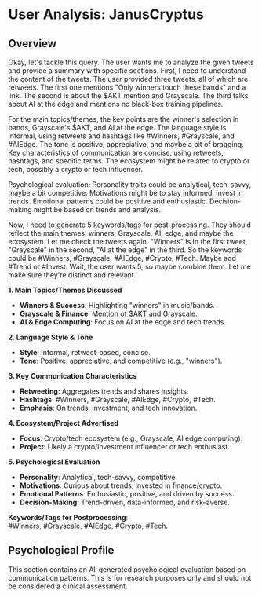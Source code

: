# User Analysis: JanusCryptus

## Overview

<think>
Okay, let's tackle this query. The user wants me to analyze the given tweets and provide a summary with specific sections. First, I need to understand the content of the tweets. The user provided three tweets, all of which are retweets. The first one mentions "Only winners touch these bands" and a link. The second is about the $AKT mention and Grayscale. The third talks about AI at the edge and mentions no black-box training pipelines.

For the main topics/themes, the key points are the winner's selection in bands, Grayscale's $AKT, and AI at the edge. The language style is informal, using retweets and hashtags like #Winners, #Grayscale, and #AIEdge. The tone is positive, appreciative, and maybe a bit of bragging. Key characteristics of communication are concise, using retweets, hashtags, and specific terms. The ecosystem might be related to crypto or tech, possibly a crypto or tech influencer. 

Psychological evaluation: Personality traits could be analytical, tech-savvy, maybe a bit competitive. Motivations might be to stay informed, invest in trends. Emotional patterns could be positive and enthusiastic. Decision-making might be based on trends and analysis.

Now, I need to generate 5 keywords/tags for post-processing. They should reflect the main themes: winners, Grayscale, AI, edge, and maybe the ecosystem. Let me check the tweets again. "Winners" is in the first tweet, "Grayscale" in the second, "AI at the edge" in the third. So the keywords could be #Winners, #Grayscale, #AIEdge, #Crypto, #Tech. Maybe add #Trend or #Invest. Wait, the user wants 5, so maybe combine them. Let me make sure they're distinct and relevant.
</think>

**1. Main Topics/Themes Discussed**  
- **Winners & Success**: Highlighting "winners" in music/bands.  
- **Grayscale & Finance**: Mention of $AKT and Grayscale.  
- **AI & Edge Computing**: Focus on AI at the edge and tech trends.  

**2. Language Style & Tone**  
- **Style**: Informal, retweet-based, concise.  
- **Tone**: Positive, appreciative, and competitive (e.g., "winners").  

**3. Key Communication Characteristics**  
- **Retweeting**: Aggregates trends and shares insights.  
- **Hashtags**: #Winners, #Grayscale, #AIEdge, #Crypto, #Tech.  
- **Emphasis**: On trends, investment, and tech innovation.  

**4. Ecosystem/Project Advertised**  
- **Focus**: Crypto/tech ecosystem (e.g., Grayscale, AI edge computing).  
- **Project**: Likely a crypto/investment influencer or tech enthusiast.  

**5. Psychological Evaluation**  
- **Personality**: Analytical, tech-savvy, competitive.  
- **Motivations**: Curious about trends, invested in finance/crypto.  
- **Emotional Patterns**: Enthusiastic, positive, and driven by success.  
- **Decision-Making**: Trend-driven, data-informed, and risk-averse.  

**Keywords/Tags for Postprocessing**:  
#Winners, #Grayscale, #AIEdge, #Crypto, #Tech.

## Psychological Profile

This section contains an AI-generated psychological evaluation based on communication patterns. This is for research purposes only and should not be considered a clinical assessment.